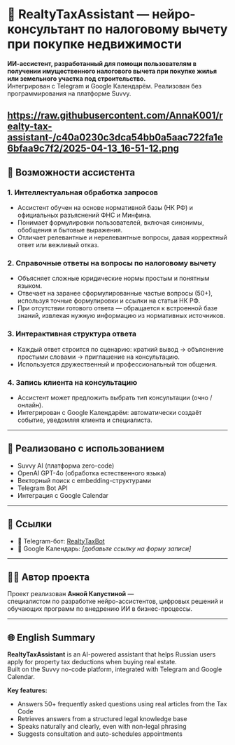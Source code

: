 # 🧾 RealtyTaxAssistant — нейро-консультант по налоговому вычету при покупке недвижимости

**ИИ-ассистент, разработанный для помощи пользователям в получении имущественного налогового вычета при покупке жилья или земельного участка под строительство.**  
Интегрирован с Telegram и Google Календарём. Реализован без программирования на платформе Suvvy.

https://raw.githubusercontent.com/AnnaK001/realty-tax-assistant-/c40a0230c3dca54bb0a5aac722fa1e6bfaa9c7f2/2025-04-13_16-51-12.png
---

## 🧠 Возможности ассистента

### 1. **Интеллектуальная обработка запросов**
- Ассистент обучен на основе нормативной базы (НК РФ) и официальных разъяснений ФНС и Минфина.
- Понимает формулировки пользователей, включая синонимы, обобщения и бытовые выражения.
- Отличает релевантные и нерелевантные вопросы, давая корректный ответ или вежливый отказ.

### 2. **Справочные ответы на вопросы по налоговому вычету**
- Объясняет сложные юридические нормы простым и понятным языком.
- Отвечает на заранее сформулированные частые вопросы (50+), используя точные формулировки и ссылки на статьи НК РФ.
- При отсутствии готового ответа — обращается к встроенной базе знаний, извлекая нужную информацию из нормативных источников.

### 3. **Интерактивная структура ответа**
- Каждый ответ строится по сценарию: краткий вывод → объяснение простыми словами → приглашение на консультацию.
- Используется дружественный и профессиональный тон общения.

### 4. **Запись клиента на консультацию**
- Ассистент может предложить выбрать тип консультации (очно / онлайн).
- Интегрирован с Google Календарём: автоматически создаёт событие, уведомляя клиента и специалиста.

---

## 🔧 Реализовано с использованием

- Suvvy AI (платформа zero-code)
- OpenAI GPT-4o (обработка естественного языка)
- Векторный поиск с embedding-структурами
- Telegram Bot API
- Интеграция с Google Calendar

---

## 🔗 Ссылки

- 🤖 Telegram-бот: [RealtyTaxBot](https://t.me/RealtyTaxBot)
- 📅 Google Календарь: *[добавьте ссылку на форму записи]*

---

## 👩‍💻 Автор проекта

Проект реализован **Анной Капустиной** —  
специалистом по разработке нейро-ассистентов, цифровых решений и обучающих программ по внедрению ИИ в бизнес-процессы.

---

## 🌐 English Summary

**RealtyTaxAssistant** is an AI-powered assistant that helps Russian users apply for property tax deductions when buying real estate.  
Built on the Suvvy no-code platform, integrated with Telegram and Google Calendar.

**Key features:**
- Answers 50+ frequently asked questions using real articles from the Tax Code
- Retrieves answers from a structured legal knowledge base
- Speaks naturally and clearly, even with non-legal phrasing
- Suggests consultation and auto-schedules appointments


